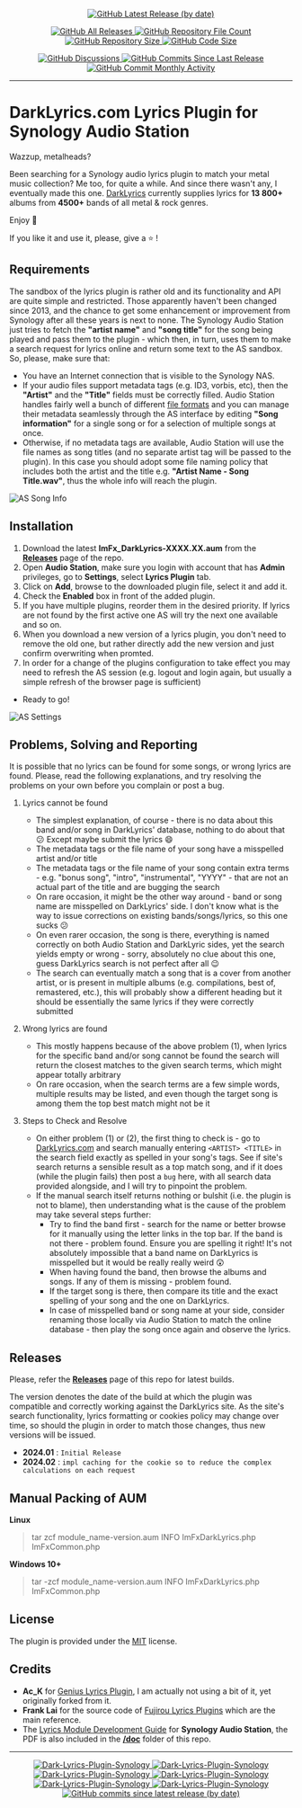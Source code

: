 <p align="center">
    <a href="https://github.com/imfx77/Dark-Lyrics-Plugin-Synology/releases">
        <img src="https://img.shields.io/github/v/release/imfx77/Dark-Lyrics-Plugin-Synology?style=for-the-badge&color=brightgreen" alt="GitHub Latest Release (by date)" title="GitHub Latest Release (by date)">
    </a>
</p>
<p align="center">
    <a href="https://github.com/imfx77/Dark-Lyrics-Plugin-Synology/releases">
        <img src="https://img.shields.io/github/downloads/imfx77/Dark-Lyrics-Plugin-Synology/total?style=for-the-badge&color=orange" alt="GitHub All Releases" title="GitHub All Downloads">
    </a>
    <a href="https://github.com/imfx77/Dark-Lyrics-Plugin-Synology/releases">
        <img src="https://img.shields.io/github/directory-file-count/imfx77/Dark-Lyrics-Plugin-Synology?style=for-the-badge&color=orange" alt="GitHub Repository File Count" title="GitHub Repository File Count">
    </a>
    <a href="https://github.com/imfx77/Dark-Lyrics-Plugin-Synology/releases">
        <img src="https://img.shields.io/github/repo-size/imfx77/Dark-Lyrics-Plugin-Synology?style=for-the-badge&color=orange" alt="GitHub Repository Size" title="GitHub Repository Size">
    </a>
    <a href="https://github.com/imfx77/Dark-Lyrics-Plugin-Synology/releases">
        <img src="https://img.shields.io/github/languages/code-size/imfx77/Dark-Lyrics-Plugin-Synology?style=for-the-badge&color=orange" alt="GitHub Code Size" title="GitHub Code Size">
    </a>
</p>
<p align="center">
    <a href="https://github.com/imfx77/Dark-Lyrics-Plugin-Synology/discussions">
        <img src="https://img.shields.io/github/discussions/imfx77/Dark-Lyrics-Plugin-Synology?style=for-the-badge&color=blue" alt="GitHub Discussions" title="Read Discussions">
    </a>
    <a href="https://github.com/imfx77/Dark-Lyrics-Plugin-Synology/compare">
        <img src="https://img.shields.io/github/commits-since/imfx77/Dark-Lyrics-Plugin-Synology/latest?include_prereleases&style=for-the-badge&color=blue" alt="GitHub Commits Since Last Release" title="GitHub Commits Since Last Release">
    </a>
    <a href="https://github.com/imfx77/Dark-Lyrics-Plugin-Synology/compare">
        <img src="https://img.shields.io/github/commit-activity/m/imfx77/Dark-Lyrics-Plugin-Synology?style=for-the-badge&color=blue" alt="GitHub Commit Monthly Activity" title="GitHub Commit Monthly Activity">
    </a>
</p>

-------


DarkLyrics.com Lyrics Plugin for Synology Audio Station
=======================================================

Wazzup, metalheads?

Been searching for a Synology audio lyrics plugin to match your metal music collection?
Me too, for quite a while. And since there wasn't any, I eventually made this one.
[DarkLyrics](http://www.darklyrics.com/) currently supplies lyrics for **13 800+** albums from **4500+** bands of all metal & rock genres.

Enjoy 🤘

If you like it and use it, please, give a ⭐ !

Requirements
------------

The sandbox of the lyrics plugin is rather old and its functionality and API are quite simple and restricted. Those apparently haven't been changed since 2013, and the chance to get some enhancement or improvement from Synology after all these years is next to none. The Synology Audio Station just tries to fetch the **"artist name"** and **"song title"** for the song being played and pass them to the plugin - which then, in turn, uses them to make a search request for lyrics online and return some text to the AS sandbox.
So, please, make sure that:

* You have an Internet connection that is visible to the Synology NAS.
* If your audio files support metadata tags (e.g. ID3, vorbis, etc), then the **"Artist"** and the **"Title"** fields must be correctly filled. Audio Station handles fairly well a bunch of different [file formats](https://www.synology.com/en-nz/dsm/7.1/software_spec/audio_station) and you can manage their metadata seamlessly through the AS interface by editing **"Song information"** for a single song or for a selection of multiple songs at once.
* Otherwise, if no metadata tags are available, Audio Station will use the file names as song titles (and no separate artist tag will be passed to the plugin). In this case you should adopt some file naming policy that includes both the artist and the title e.g. **"Artist Name - Song Title.wav"**, thus the whole info will reach the plugin.

![AS Song Info](/assets/AS_SongInfo.png)

Installation
------------

1. Download the latest **ImFx_DarkLyrics-XXXX.XX.aum** from the [**Releases**](https://github.com/imfx77/Dark-Lyrics-Plugin-Synology/releases) page of the repo.
2. Open **Audio Station**, make sure you login with account that has **Admin** privileges, go to **Settings**, select **Lyrics Plugin** tab.
3. Click on **Add**, browse to the downloaded plugin file, select it and add it.
4. Check the **Enabled** box in front of the added plugin.
5. If you have multiple plugins, reorder them in the desired priority. If lyrics are not found by the first active one AS will try the next one available and so on.
6. When you download a new version of a lyrics plugin, you don't need to remove the old one, but rather directly add the new version and just confirm overwriting when promted.
7. In order for a change of the plugins configuration to take effect you may need to refresh the AS session (e.g. logout and login again, but usually a simple refresh of the browser page is sufficient)

* Ready to go!

![AS Settings](/assets/AS_Settings.png)

Problems, Solving and Reporting
-------------------------------

It is possible that no lyrics can be found for some songs, or wrong lyrics are found.
Please, read the following explanations, and try resolving the problems on your own before you complain or post a bug.

1. Lyrics cannot be found

   * The simplest explanation, of course - there is no data about this band and/or song in DarkLyrics' database, nothing to do about that 😕 Except maybe submit the lyrics 😄
   * The metadata tags or the file name of your song have a misspelled artist and/or title
   * The metadata tags or the file name of your song contain extra terms - e.g. "bonus song", "intro", "instrumental", "YYYY" - that are not an actual part of the title and are bugging the search
   * On rare occasion, it might be the other way around - band or song name are misspelled on DarkLyrics' side. I don't know what is the way to issue corrections on existing bands/songs/lyrics, so this one sucks 😕
   * On even rarer occasion, the song is there, everything is named correctly on both Audio Station and DarkLyric sides, yet the search yields empty or wrong - sorry, absolutely no clue about this one, guess DarkLyrics search is not perfect after all 😉
   * The search can eventually match a song that is a cover from another artist, or is present in multiple albums (e.g. compilations, best of, remastered, etc.), this will probably show a different heading but it should be essentially the same lyrics if they were correctly submitted
2. Wrong lyrics are found

   * This mostly happens because of the above problem (1), when lyrics for the specific band and/or song cannot be found the search will return the closest matches to the given search terms, which might appear totally arbitrary
   * On rare occasion, when the search terms are a few simple words, multiple results may be listed, and even though the target song is among them the top best match might not be it
3. Steps to Check and Resolve

   * On either problem (1) or (2), the first thing to check is - go to [DarkLyrics.com](http://www.darklyrics.com/) and search manually entering `<ARTIST> <TITLE>` in the search field exactly as spelled in your song's tags. See if site's search returns a sensible result as a top match song, and if it does (while the plugin fails) then post a `bug` here, with all search data provided alongside, and I will try to pinpoint the problem.
   * If the manual search itself returns nothing or bulshit (i.e. the plugin is not to blame), then understanding what is the cause of the problem may take several steps further:
     * Try to find the band first - search for the name or better browse for it manually using the letter links in the top bar. If the band is not there - problem found. Ensure you are spelling it right! It's not absolutely impossible that a band name on DarkLyrics is misspelled but it would be really really weird 😲
     * When having found the band, then browse the albums and songs. If any of them is missing - problem found.
     * If the target song is there, then compare its title and the exact spelling of your song and the one on DarkLyrics.
     * In case of misspelled band or song name at your side, consider renaming those locally via Audio Station to match the online database - then play the song once again and observe the lyrics.

Releases
--------

Please, refer the [**Releases**](https://github.com/imfx77/Dark-Lyrics-Plugin-Synology/releases) page of this repo for latest builds.

The version denotes the date of the build at which the plugin was compatible and correctly working against the DarkLyrics site.
As the site's search functionality, lyrics formatting or cookies policy may change over time, so should the plugin in order to match those changes, thus new versions will be issued.

* **2024.01** : `Initial Release`
* **2024.02** : `impl caching for the cookie so to reduce the complex calculations on each request`

Manual Packing of AUM
---------------------

**Linux**

> tar zcf module_name-version.aum INFO ImFxDarkLyrics.php ImFxCommon.php

**Windows 10+**

> tar -zcf module_name-version.aum INFO ImFxDarkLyrics.php ImFxCommon.php

License
-------

The plugin is provided under the [MIT](LICENSE) license.

Credits
-------

* **Ac_K** for [Genius Lyrics Plugin](https://github.com/AcK77/Genius-Lyrics-Plugin-Synology), I am actually not using a bit of it, yet originally forked from it.
* **Frank Lai** for the source code of [Fujirou Lyrics Plugins](https://github.com/franklai/synologylyric/tree/master/src) which are the main reference.
* The [Lyrics Module Development Guide](https://global.download.synology.com/download/Document/DeveloperGuide/AS_Guide.pdf) for **Synology Audio Station**, the PDF is also included in the [**/doc**](https://github.com/imfx77/Dark-Lyrics-Plugin-Synology/tree/master/doc) folder of this repo.

-------

<p align="center">
    <a href="https://github.com/imfx77/Dark-Lyrics-Plugin-Synology/stargazers" title="View Stargazers">
        <img src="https://img.shields.io/github/stars/imfx77/Dark-Lyrics-Plugin-Synology?logo=github&style=flat-square" alt="Dark-Lyrics-Plugin-Synology">
    </a>
    <a href="https://github.com/imfx77/Dark-Lyrics-Plugin-Synology/forks" title="See Forks">
        <img src="https://img.shields.io/github/forks/imfx77/Dark-Lyrics-Plugin-Synology?logo=github&style=flat-square" alt="Dark-Lyrics-Plugin-Synology">
    </a>
    <a href="https://github.com/imfx77/Dark-Lyrics-Plugin-Synology/blob/master/LICENSE" title="Read License">
        <img src="https://img.shields.io/github/license/imfx77/Dark-Lyrics-Plugin-Synology?style=flat-square" alt="Dark-Lyrics-Plugin-Synology">
    </a>
    <a href="https://github.com/imfx77/Dark-Lyrics-Plugin-Synology/issues" title="Open Issues">
        <img src="https://img.shields.io/github/issues-raw/imfx77/Dark-Lyrics-Plugin-Synology?style=flat-square" alt="Dark-Lyrics-Plugin-Synology">
    </a>
    <a href="https://github.com/imfx77/Dark-Lyrics-Plugin-Synology/issues?q=is%3Aissue+is%3Aclosed" title="Closed Issues">
        <img src="https://img.shields.io/github/issues-closed/imfx77/Dark-Lyrics-Plugin-Synology?style=flat-square" alt="Dark-Lyrics-Plugin-Synology">
    </a>
    <a href="https://github.com/imfx77/Dark-Lyrics-Plugin-Synology/discussions" title="Read Discussions">
        <img src="https://img.shields.io/github/discussions/imfx77/Dark-Lyrics-Plugin-Synology?style=flat-square" alt="Dark-Lyrics-Plugin-Synology">
    </a>
    <a href="https://github.com/imfx77/Dark-Lyrics-Plugin-Synology/compare/" title="Latest Commits">
        <img alt="GitHub commits since latest release (by date)" src="https://img.shields.io/github/commits-since/imfx77/Dark-Lyrics-Plugin-Synology/latest?style=flat-square">
    </a>
</p>
